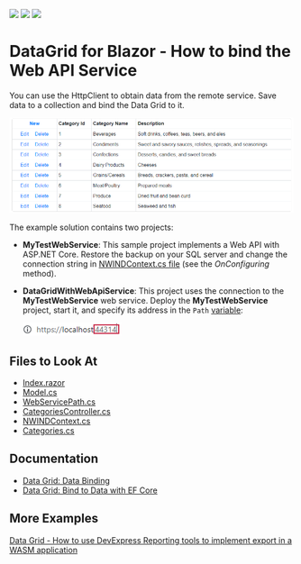 <!-- default badges list -->
![](https://img.shields.io/endpoint?url=https://codecentral.devexpress.com/api/v1/VersionRange/198061506/20.2.3%2B)
[![](https://img.shields.io/badge/Open_in_DevExpress_Support_Center-FF7200?style=flat-square&logo=DevExpress&logoColor=white)](https://supportcenter.devexpress.com/ticket/details/T802175)
[![](https://img.shields.io/badge/📖_How_to_use_DevExpress_Examples-e9f6fc?style=flat-square)](https://docs.devexpress.com/GeneralInformation/403183)
<!-- default badges end -->

# DataGrid for Blazor - How to bind the Web API Service

You can use the HttpClient to obtain data from the remote service. Save data to a collection and bind the Data Grid to it.

![Data Grid with Data from External Service](images/application-page.png)

The example solution contains two projects:

* **MyTestWebService**: This sample project implements a Web API with ASP.NET Core. Restore the backup on your SQL server and change the connection string in [NWINDContext.cs file](./CS/MyTestWebService/MyTestWebService/Models/NWINDContext.cs#L21) (see the *OnConfiguring* method). 

* **DataGridWithWebApiService**: This project uses the connection to the **MyTestWebService** web service. Deploy the **MyTestWebService** project, start it, and specify its address in the `Path` [variable](./CS/DataGridWithWebApiService/DataGridWithWebApiService/Data/WebServicePath.cs#L3):
    
    ![Localhost Port](images/localhost-port.png)

<!-- default file list -->
## Files to Look At

* [Index.razor](./CS/DataGridWithWebApiService/DataGridWithWebApiService/Pages/Index.razor)
* [Model.cs](./CS/DataGridWithWebApiService/DataGridWithWebApiService/Data/Model.cs)
* [WebServicePath.cs](./CS/DataGridWithWebApiService/DataGridWithWebApiService/Data/WebServicePath.cs)
* [CategoriesController.cs](./CS/MyTestWebService/MyTestWebService/Controllers/CategoriesController.cs)
* [NWINDContext.cs](./CS/MyTestWebService/MyTestWebService/Models/NWINDContext.cs)
* [Categories.cs](./CS/MyTestWebService/MyTestWebService/Models/Categories.cs)
<!-- default file list end -->

## Documentation

* [Data Grid: Data Binding](http://docs.devexpress.devx/Blazor/DevExpress.Blazor.DxDataGrid-1.Data)
* [Data Grid: Bind to Data with EF Core](https://docs.devexpress.com/Blazor/403167/common-concepts/bind-data-grid-to-data-from-entity-framework-core)

## More Examples

[Data Grid - How to use DevExpress Reporting tools to implement export in a WASM application ](https://github.com/DevExpress-Examples/blazor-webassembly-dxdatagrid-export)
